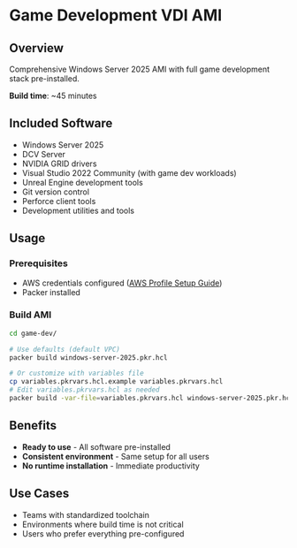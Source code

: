 # Game Development VDI AMI

## Overview
Comprehensive Windows Server 2025 AMI with full game development stack pre-installed.

**Build time**: ~45 minutes

## Included Software
- Windows Server 2025
- DCV Server
- NVIDIA GRID drivers
- Visual Studio 2022 Community (with game dev workloads)
- Unreal Engine development tools
- Git version control
- Perforce client tools
- Development utilities and tools

## Usage

### Prerequisites
- AWS credentials configured ([AWS Profile Setup Guide](https://docs.aws.amazon.com/cli/latest/userguide/cli-configure-profiles.html))
- Packer installed

### Build AMI
```bash
cd game-dev/

# Use defaults (default VPC)
packer build windows-server-2025.pkr.hcl

# Or customize with variables file
cp variables.pkrvars.hcl.example variables.pkrvars.hcl
# Edit variables.pkrvars.hcl as needed
packer build -var-file=variables.pkrvars.hcl windows-server-2025.pkr.hcl
```

## Benefits
- **Ready to use** - All software pre-installed
- **Consistent environment** - Same setup for all users
- **No runtime installation** - Immediate productivity

## Use Cases
- Teams with standardized toolchain
- Environments where build time is not critical
- Users who prefer everything pre-configured